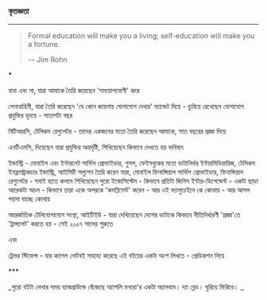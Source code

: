 ### 

### 

### 

### কৃতজ্ঞতা

---

> Formal education will make you a living; self-education will make you a fortune.
>
> -– Jim Rohn

\*

বাবা এবং মা, যারা আমাকে তৈরি করেছেন 'সময়োপযোগী' করে

সেনাবাহিনী, যারা তৈরি করেছেন 'যে কোন জায়গায় যোগাযোগ দেবার' ম্যান্ডেট দিয়ে - ডুবিয়ে রেখেছেন যোগাযোগ প্রযুক্তির হৃদয়ে - সাতাশটা বছর

বিটিআরসি, টেলিকম রেগুলেটর - তাদের একজনের মতো তৈরি করেছেন আমাকে, সাত বছরের প্রজ্ঞা দিয়ে

এনটিএমসি, দিয়েছেন যারা প্রযুক্তির অন্তর্দৃষ্টি, শিখিয়েছেন কিভাবে দেখতে হয় ভবিষ্যৎ

ইন্ডাস্ট্রি - মোবাইল এবং ইন্টারনেট সার্ভিস প্রোভাইডার, গুগল, ফেইসবুকের মতো ডাটানির্ভর ইন্টারমিডিয়ারিজ, টেলিকম ইনফ্রাস্ট্রাকচার ইন্ডাস্ট্রি, আইসিটি সল্যুশন তৈরি করেন যারা, মোবাইল ফিনান্সিয়াল সার্ভিস প্রোভাইডার, ফিনান্সিয়াল রেগুলেটর - সবাই হাতে কলমে শিখিয়েছেন পুরো ইকোসিস্টেম - কিভাবে প্রতিটা জিনিস ইন্টার-ডিপেন্ডেন্ট - একটা ছাড়া আরেকটা অচল - কিভাবে তারা একে অপরকে 'কমপ্লিমেন্ট' করেন - আর ওই ভ্যালুচেইনে কে কোথায় - আর আসল পয়সা যাচ্ছে কোথায়

আন্তর্জাতিক টেলিযোগাযোগ সংস্থা, আইটিইউ - যারা দেখিয়েছেন দেশের ডাটাকে কিভাবে নীতিনির্ধারণী 'প্রজ্ঞা'তে 'ট্রান্সলেট' করতে হয় - সেই ২০০৭ সালের শুরুতে

এবং

ট্রেভর স্টিফেন্স -  যার ক্যাগল নোটবই সাহায্য করেছে এই বইয়ের একটা অংশ লিখতে - প্রেডিকশন নিয়ে

\*\*\*

_পুরো বইটা লেখার সময় ব্যাকগ্রাউন্ডে বেঁজেছে অ্যাশলি মনরো'র একটা অ্যালবাম। দ্যা ব্লেড। ঘুরিয়ে ফিরিয়ে। _

